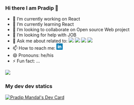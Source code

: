 ###  Hi there I am Pradip 👋


- 🔭 I’m currently working on React
- 🌱 I’m currently learning React
- 👯 I’m looking to collaborate on Open source Web project
- 🤔 I’m looking for help with JOB
- 💬 Ask me about related to: <img src="https://www.freepnglogos.com/uploads/html5-logo-png/html5-logo-html-logo-0.png" style="width:20px"/>   <img src="https://cdn.pixabay.com/photo/2017/08/05/11/16/logo-2582747_960_720.png" style="width:25px"/> <img src="https://upload.wikimedia.org/wikipedia/commons/thumb/6/6a/JavaScript-logo.png/600px-JavaScript-logo.png" style="width:20px"/>   <img src="https://cdn.freebiesupply.com/logos/large/2x/react-1-logo-png-transparent.png" style="width:20px"/> 
- 📫 How to reach me: <a href="https://www.linkedin.com/in/pradip-mandal-08509615b/"><img style="width:20px" src="https://github.com/geekypradip/geekypradip/blob/main/58e91afdeb97430e81906504%20(1).png?raw=true" /></a>
- 😄 Pronouns: he/his
- ⚡ Fun fact: ...
<img src="https://github-readme-stats.vercel.app/api?username=geekypradip&&show_icons=true&title_color=ffffff&icon_color=bb2acf&text_color=daf7dc&bg_color=151515"/>
<h3>My dev dev statics</h3>
<a href="https://app.daily.dev/geeks"><img style="width:300px" src="https://api.daily.dev/devcards/80dcbf64301341179973904be207fac5.png?r=zrz" width="400" alt="Pradip Mandal's Dev Card"/></a>
